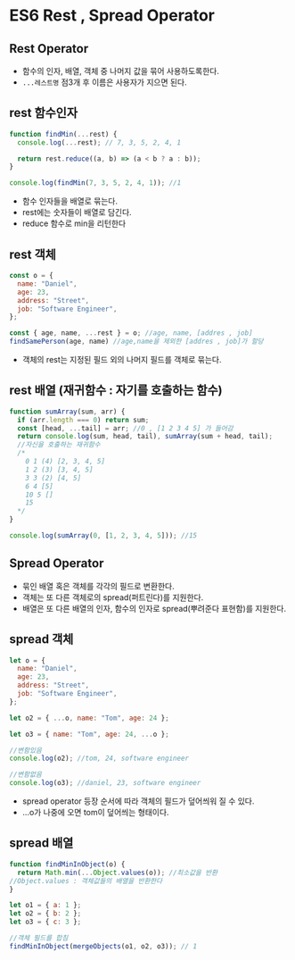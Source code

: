 # ES6 Rest , Spread Operator

## Rest Operator

- 함수의 인자, 배열, 객체 중 나머지 값을 묶어 사용하도록한다.
- `...레스트명` 점3개 후 이름은 사용자가 지으면 된다.

## rest 함수인자

```jsx
function findMin(...rest) {
  console.log(...rest); // 7, 3, 5, 2, 4, 1

  return rest.reduce((a, b) => (a < b ? a : b));
}

console.log(findMin(7, 3, 5, 2, 4, 1)); //1
```

- 함수 인자들을 배열로 묶는다.
- rest에는 숫자들이 배열로 담긴다.
- reduce 함수로 min을 리턴한다

## rest 객체

```jsx
const o = {
  name: "Daniel",
  age: 23,
  address: "Street",
  job: "Software Engineer",
};

const { age, name, ...rest } = o; //age, name, [addres , job]
findSamePerson(age, name) //age,name을 제외한 [addres , job]가 할당
```

- 객체의 rest는 지정된 필드 외의 나머지 필드를 객체로 묶는다.

## rest 배열 (재귀함수 : 자기를 호출하는 함수)

```jsx
function sumArray(sum, arr) {
  if (arr.length === 0) return sum;
  const [head, ...tail] = arr; //0 , [1 2 3 4 5] 가 들어감
  return console.log(sum, head, tail), sumArray(sum + head, tail);
  //자신을 호출하는 재귀함수
  /*
    0 1 (4) [2, 3, 4, 5]
    1 2 (3) [3, 4, 5]
    3 3 (2) [4, 5]
    6 4 [5]
    10 5 []
    15
  */
}

console.log(sumArray(0, [1, 2, 3, 4, 5])); //15
```

## Spread Operator

- 묶인 배열 혹은 객체를 각각의 필드로 변환한다.
- 객체는 또 다른 객체로의 spread(퍼트린다)를 지원한다.
- 배열은 또 다른 배열의 인자, 함수의 인자로 spread(뿌려준다 표현함)를 지원한다.

## spread 객체

```jsx
let o = {
  name: "Daniel",
  age: 23,
  address: "Street",
  job: "Software Engineer",
};

let o2 = { ...o, name: "Tom", age: 24 };

let o3 = { name: "Tom", age: 24, ...o };

//변함있음
console.log(o2); //tom, 24, software engineer

//변함없음
console.log(o3); //daniel, 23, software engineer
```

- spread operator 등장 순서에 따라 객체의 필드가 덮어씌워 질 수 있다.
- ...o가 나중에 오면 tom이 덮어씌는 형태이다.

## spread 배열

```jsx
function findMinInObject(o) {
  return Math.min(...Object.values(o)); //최소값을 반환
//Object.values : 객체값들의 배열을 반환한다
}

let o1 = { a: 1 };
let o2 = { b: 2 };
let o3 = { c: 3 };

//객체 필드를 합침
findMinInObject(mergeObjects(o1, o2, o3)); // 1
```
